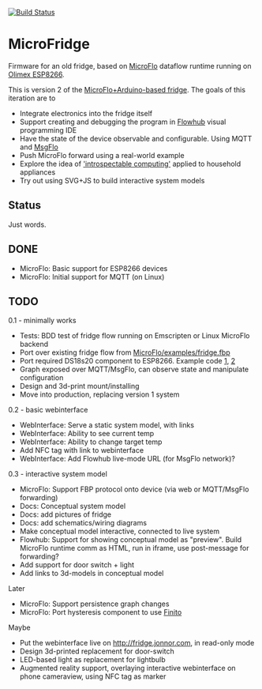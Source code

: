[![Build Status](https://travis-ci.org/jonnor/microfridge.svg?branch=master)](https://travis-ci.org/jonnor/microfridge)

MicroFridge
============

Firmware for an old fridge, based on [MicroFlo](http://microflo.org) dataflow runtime
running on [Olimex ESP8266](https://www.olimex.com/Products/IoT/ESP8266-EVB).

This is version 2 of the
[MicroFlo+Arduino-based fridge](http://www.jonnor.com/2013/09/microflo-0-1-0-and-an-arduino-powered-fridge/).
The goals of this iteration are to

* Integrate electronics into the fridge itself
* Support creating and debugging the program in [Flowhub](http://flowhub.io) visual programming IDE
* Have the state of the device observable and configurable. Using MQTT and [MsgFlo](http://msgflo.org)
* Push MicroFlo forward using a real-world example
* Explore the idea of ['introspectable computing'](https://github.com/jonnor/projects/tree/master/introspectable-computing)
applied to household appliances
* Try out using SVG+JS to build interactive system models

Status
--------
Just words.

DONE
-----
* MicroFlo: Basic support for ESP8266 devices
* MicroFlo: Initial support for MQTT (on Linux)

TODO
-----

0.1 - minimally works

* Tests: BDD test of fridge flow running on Emscripten or Linux MicroFlo backend
* Port over existing fridge flow from
[MicroFlo/examples/fridge.fbp](https://github.com/microflo/microflo/blob/master/examples/fridge.fbp)
* Port required DS18s20 component to ESP8266. Example code
[1](http://tech.scargill.net/esp8266-and-the-dallas-ds18b20-and-ds18b20p/),
[2](https://github.com/nekromant/esp8266-frankenstein/blob/master/src/cmd_ds18b20.c)
* Graph exposed over MQTT/MsgFlo, can observe state and manipulate configuration
* Design and 3d-print mount/installing
* Move into production, replacing version 1 system

0.2 - basic webinterface

* WebInterface: Serve a static system model, with links
* WebInterface: Ability to see current temp
* WebInterface: Ability to change target temp
* Add NFC tag with link to webinterface
* WebInterface: Add Flowhub live-mode URL (for MsgFlo network)?

0.3 - interactive system model

* MicroFlo: Support FBP protocol onto device (via web or MQTT/MsgFlo forwarding)
* Docs: Conceptual system model
* Docs: add pictures of fridge
* Docs: add schematics/wiring diagrams
* Make conceptual model interactive, connected to live system
* Flowhub: Support for showing conceptual model as "preview".
Build MicroFlo runtime comm as HTML, run in iframe, use post-message for forwarding?
* Add support for door switch + light
* Add links to 3d-models in conceptual model

Later

* MicroFlo: Support persistence graph changes
* MicroFlo: Port hysteresis component to use [Finito](http://finitosm.org)

Maybe

* Put the webinterface live on http://fridge.jonnor.com, in read-only mode
* Design 3d-printed replacement for door-switch
* LED-based light as replacement for lightbulb
* Augmented reality support, overlaying interactive webinterface on phone cameraview, using NFC tag as marker


